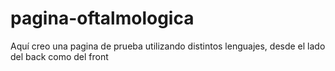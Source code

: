 # pagina-oftalmologica
Aquí creo una pagina de prueba utilizando distintos lenguajes, desde el lado del back como del front
